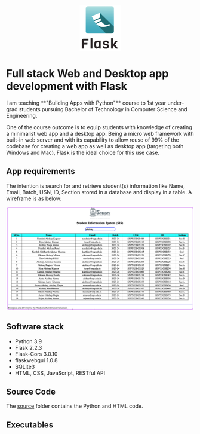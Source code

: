 <p align="center">
  <img src="images/flask.png" width="110" height="125"></img>
</p>

<h1>Full stack Web and Desktop app development with Flask</h1>
I am teaching **"Building Apps with Python"** course to 1st year under-grad students pursuing Bachelor of Technology in Computer Science and Engineering.  

One of the course outcome is to equip students with knowledge of creating a minimalist web app and a desktop app.  Being a micro web framework with built-in web server and with its capability to allow reuse of 99% of the codebase for creating a web app as well as desktop app (targeting both Windows and Mac), Flask is the ideal choice for this use case.

## App requirements
The intention is search for and retrieve student(s) information like Name, Email, Batch, USN, ID, Section stored in a database and display in a table.  A wireframe is as below:
<p align="center">
  <img src="images/sis.png"></img>
</p>

## Software stack
- Python 3.9
- Flask 2.2.3
- Flask-Cors 3.0.10
- flaskwebgui 1.0.8
- SQLite3
- HTML, CSS, JavaScript, RESTful API

## Source Code
The [source](https://github.com/svaidyans/Flask/tree/main/source) folder contains the Python and HTML code.

## Executables

